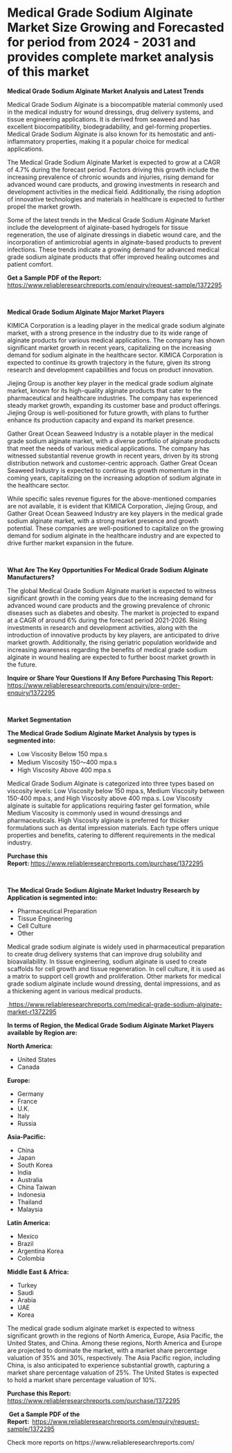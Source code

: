 <p><h1>Medical Grade Sodium Alginate Market Size Growing and Forecasted for period from 2024 - 2031 and provides complete market analysis of this market</h1></p><p><strong>Medical Grade Sodium Alginate Market Analysis and Latest Trends</strong></p>
<p><p>Medical Grade Sodium Alginate is a biocompatible material commonly used in the medical industry for wound dressings, drug delivery systems, and tissue engineering applications. It is derived from seaweed and has excellent biocompatibility, biodegradability, and gel-forming properties. Medical Grade Sodium Alginate is also known for its hemostatic and anti-inflammatory properties, making it a popular choice for medical applications.</p><p>The Medical Grade Sodium Alginate Market is expected to grow at a CAGR of 4.7% during the forecast period. Factors driving this growth include the increasing prevalence of chronic wounds and injuries, rising demand for advanced wound care products, and growing investments in research and development activities in the medical field. Additionally, the rising adoption of innovative technologies and materials in healthcare is expected to further propel the market growth.</p><p>Some of the latest trends in the Medical Grade Sodium Alginate Market include the development of alginate-based hydrogels for tissue regeneration, the use of alginate dressings in diabetic wound care, and the incorporation of antimicrobial agents in alginate-based products to prevent infections. These trends indicate a growing demand for advanced medical grade sodium alginate products that offer improved healing outcomes and patient comfort.</p></p>
<p><strong>Get a Sample PDF of the Report:&nbsp;</strong> <a href="https://www.reliableresearchreports.com/enquiry/request-sample/1372295">https://www.reliableresearchreports.com/enquiry/request-sample/1372295</a></p>
<p>&nbsp;</p>
<p><strong>Medical Grade Sodium Alginate Major Market Players</strong></p>
<p><p>KIMICA Corporation is a leading player in the medical grade sodium alginate market, with a strong presence in the industry due to its wide range of alginate products for various medical applications. The company has shown significant market growth in recent years, capitalizing on the increasing demand for sodium alginate in the healthcare sector. KIMICA Corporation is expected to continue its growth trajectory in the future, given its strong research and development capabilities and focus on product innovation.</p><p>Jiejing Group is another key player in the medical grade sodium alginate market, known for its high-quality alginate products that cater to the pharmaceutical and healthcare industries. The company has experienced steady market growth, expanding its customer base and product offerings. Jiejing Group is well-positioned for future growth, with plans to further enhance its production capacity and expand its market presence.</p><p>Gather Great Ocean Seaweed Industry is a notable player in the medical grade sodium alginate market, with a diverse portfolio of alginate products that meet the needs of various medical applications. The company has witnessed substantial revenue growth in recent years, driven by its strong distribution network and customer-centric approach. Gather Great Ocean Seaweed Industry is expected to continue its growth momentum in the coming years, capitalizing on the increasing adoption of sodium alginate in the healthcare sector.</p><p>While specific sales revenue figures for the above-mentioned companies are not available, it is evident that KIMICA Corporation, Jiejing Group, and Gather Great Ocean Seaweed Industry are key players in the medical grade sodium alginate market, with a strong market presence and growth potential. These companies are well-positioned to capitalize on the growing demand for sodium alginate in the healthcare industry and are expected to drive further market expansion in the future.</p></p>
<p>&nbsp;</p>
<p><strong>What Are The Key Opportunities For Medical Grade Sodium Alginate Manufacturers?</strong></p>
<p><p>The global Medical Grade Sodium Alginate market is expected to witness significant growth in the coming years due to the increasing demand for advanced wound care products and the growing prevalence of chronic diseases such as diabetes and obesity. The market is projected to expand at a CAGR of around 6% during the forecast period 2021-2026. Rising investments in research and development activities, along with the introduction of innovative products by key players, are anticipated to drive market growth. Additionally, the rising geriatric population worldwide and increasing awareness regarding the benefits of medical grade sodium alginate in wound healing are expected to further boost market growth in the future.</p></p>
<p><strong>Inquire or Share Your Questions If Any Before Purchasing This Report:</strong> <a href="https://www.reliableresearchreports.com/enquiry/pre-order-enquiry/1372295">https://www.reliableresearchreports.com/enquiry/pre-order-enquiry/1372295</a></p>
<p>&nbsp;</p>
<p><strong>Market Segmentation</strong></p>
<p><strong>The Medical Grade Sodium Alginate Market Analysis by types is segmented into:</strong></p>
<p><ul><li>Low Viscosity Below 150 mpa.s</li><li>Medium Viscosity 150～400 mpa.s</li><li>High Viscosity Above 400 mpa.s</li></ul></p>
<p><p>Medical Grade Sodium Alginate is categorized into three types based on viscosity levels: Low Viscosity below 150 mpa.s, Medium Viscosity between 150-400 mpa.s, and High Viscosity above 400 mpa.s. Low Viscosity alginate is suitable for applications requiring faster gel formation, while Medium Viscosity is commonly used in wound dressings and pharmaceuticals. High Viscosity alginate is preferred for thicker formulations such as dental impression materials. Each type offers unique properties and benefits, catering to different requirements in the medical industry.</p></p>
<p><strong>Purchase this Report:&nbsp;</strong><a href="https://www.reliableresearchreports.com/purchase/1372295">https://www.reliableresearchreports.com/purchase/1372295</a></p>
<p>&nbsp;</p>
<p><strong>The Medical Grade Sodium Alginate Market Industry Research by Application is segmented into:</strong></p>
<p><ul><li>Pharmaceutical Preparation</li><li>Tissue Engineering</li><li>Cell Culture</li><li>Other</li></ul></p>
<p><p>Medical grade sodium alginate is widely used in pharmaceutical preparation to create drug delivery systems that can improve drug solubility and bioavailability. In tissue engineering, sodium alginate is used to create scaffolds for cell growth and tissue regeneration. In cell culture, it is used as a matrix to support cell growth and proliferation. Other markets for medical grade sodium alginate include wound dressing, dental impressions, and as a thickening agent in various medical products.</p></p>
<p><a href="https://www.reliableresearchreports.com/medical-grade-sodium-alginate-market-r1372295">&nbsp;https://www.reliableresearchreports.com/medical-grade-sodium-alginate-market-r1372295</a></p>
<p><strong>In terms of Region, the Medical Grade Sodium Alginate Market Players available by Region are:</strong></p>
<p>
    <p> <strong> North America: </strong>
        <ul>
            <li>United States</li>
            <li>Canada</li>
        </ul>
        </p> 
    <p> <strong> Europe: </strong>
        <ul>
            <li>Germany</li>
            <li>France</li>
            <li>U.K.</li>
            <li>Italy</li>
            <li>Russia</li>
        </ul>
        </p> 
    <p> <strong> Asia-Pacific: </strong>
        <ul>
            <li>China</li>
            <li>Japan</li>
            <li>South Korea</li>
            <li>India</li>
            <li>Australia</li>
            <li>China Taiwan</li>
            <li>Indonesia</li>
            <li>Thailand</li>
            <li>Malaysia</li>
        </ul>
        </p> 
    <p> <strong> Latin America: </strong>
        <ul>
            <li>Mexico</li>
            <li>Brazil</li>
            <li>Argentina Korea</li>
            <li>Colombia</li>
        </ul>
        </p> 
    <p> <strong> Middle East & Africa: </strong>
        <ul>
            <li>Turkey</li>
            <li>Saudi</li>
            <li>Arabia</li>
            <li>UAE</li>
            <li>Korea</li>
        </ul>
    </p>
    </p>
<p><p>The medical grade sodium alginate market is expected to witness significant growth in the regions of North America, Europe, Asia Pacific, the United States, and China. Among these regions, North America and Europe are projected to dominate the market, with a market share percentage valuation of 35% and 30%, respectively. The Asia Pacific region, including China, is also anticipated to experience substantial growth, capturing a market share percentage valuation of 25%. The United States is expected to hold a market share percentage valuation of 10%.</p></p>
<p><strong>Purchase this Report: </strong><a href="https://www.reliableresearchreports.com/purchase/1372295">https://www.reliableresearchreports.com/purchase/1372295</a></p>
<p>&nbsp;<strong>Get a Sample PDF of the Report:&nbsp;&nbsp;</strong><a href="https://www.reliableresearchreports.com/enquiry/request-sample/1372295">https://www.reliableresearchreports.com/enquiry/request-sample/1372295</a></p>
<p><strong></strong></p>
<p>Check more reports on https://www.reliableresearchreports.com/</p>